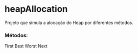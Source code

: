 # heapAllocation

Projeto que simula a alocação do Heap por diferentes métodos.

### Métodos: 
First
Best
Worst
Next
